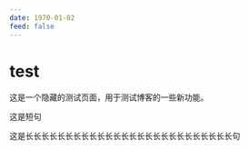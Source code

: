 ```yaml
---
date: 1970-01-02
feed: false
---
```


# test

这是一个隐藏的测试页面，用于测试博客的一些新功能。

<dtlslong>这是短句</dtlslong>

<dtlslong>这是长长长长长长长长长长长长长长长长长长长长长长长长长长句</dtlslong>
